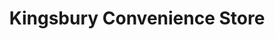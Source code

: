 ---
title: "Kingsbury Convenience Store"
url: /birmingham/kingsbury-convenience-store/
shop: Lebensmittel
---